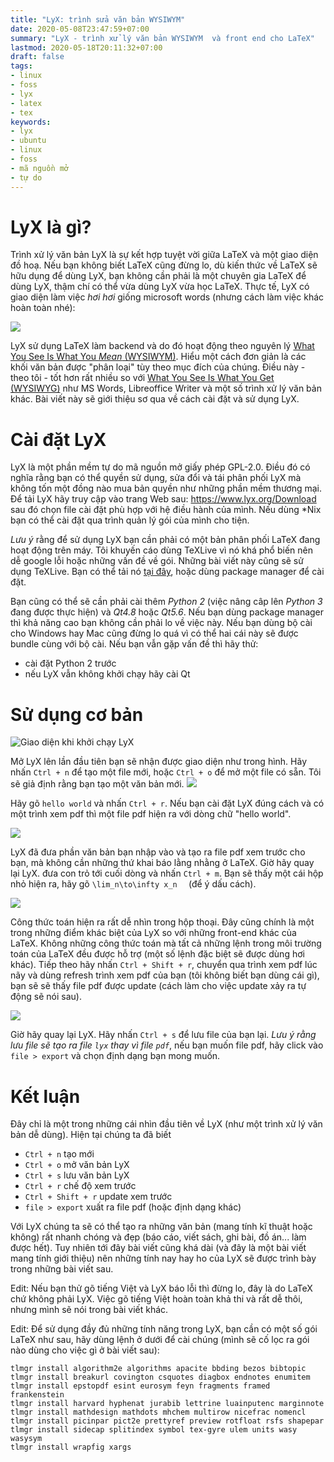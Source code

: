 ```yaml
---
title: "LyX: trình sửa văn bản WYSIWYM"
date: 2020-05-08T23:47:59+07:00
summary: "LyX - trình xử lý văn bản WYSIWYM  và front end cho LaTeX"
lastmod: 2020-05-18T20:11:32+07:00
draft: false
tags:
- linux
- foss
- lyx
- latex
- tex
keywords:
- lyx
- ubuntu
- linux
- foss
- mã nguồn mở
- tự do
---
```


# LyX là gì?

Trình xử lý văn bản LyX là sự kết hợp tuyệt vời giữa LaTeX và một giao diện đồ hoạ. Nếu bạn không biết LaTeX cũng đừng lo, dù kiến thức về LaTeX sẽ hữu dụng để dùng LyX, bạn không cần phải là một chuyên gia LaTeX để dùng LyX, thậm chí có thể vừa dùng LyX vừa học LaTeX. Thực tế, LyX có giao diện làm việc *hơi hơi* giống microsoft words (nhưng cách làm việc khác hoàn toàn nhé):

![](/img/lyx-01-first-look.png)

LyX sử dụng LaTeX làm backend và do đó hoạt động theo nguyên lý [What You See Is What You *Mean* (WYSIWYM)](https://en.wikipedia.org/wiki/WYSIWYM#Document_processors). Hiểu một cách đơn giản là các khối văn bản được "phân loại" tùy theo mục đích của chúng. Điều này - theo tôi - tốt hơn rất nhiều so với [What You See Is What You Get (WYSIWYG)](https://en.wikipedia.org/wiki/WYSIWYG) như MS Words, Libreoffice Writer và một số trình xử lý văn bản khác. Bài viết này sẽ giới thiệu sơ qua về cách cài đặt và sử dụng LyX.

# Cài đặt LyX

LyX là một phần mềm tự do mã nguồn mở giấy phép GPL-2.0. Điều đó có nghĩa rằng bạn có thể quyền sử dụng, sửa đổi và tái phân phối LyX mà không tốn một đồng nào mua bản quyền như những phần mềm thương mại. Để tải LyX hãy truy cập vào trang Web sau: https://www.lyx.org/Download sau đó chọn file cài đặt phù hợp với hệ điều hành của mình. Nếu dùng *Nix bạn có thể cài đặt qua trình quản lý gói của mình cho tiện.

*Lưu ý* rằng để sử dụng LyX bạn cần phải có một bản phân phối LaTeX đang hoạt động trên máy. Tôi khuyến cáo dùng TeXLive vì nó khá phổ biến nên dễ google lỗi hoặc những vấn đề về gói. Những bài viết này cũng sẽ sử dụng TeXLive. Bạn có thể tải nó [tại đây](https://www.tug.org/texlive/acquire-netinstall.html), hoặc dùng package manager để cài đặt.

Bạn cũng có thể sẽ cần phải cài thêm *Python 2* (việc nâng câp lên *Python 3* đang được thực hiện) và *Qt4.8* hoặc *Qt5.6*. Nếu bạn dùng package manager thì khả năng cao bạn không cần phải lo về việc này. Nếu bạn dùng bộ cài cho Windows hay Mac cũng đừng lo quá vì có thể hai cái này sẽ được bundle cùng với bộ cài. Nếu bạn vẫn gặp vấn đề thì hãy thử:
- cài đặt Python 2 trước
- nếu LyX vẫn không khởi chạy hãy cài Qt

# Sử dụng cơ bản

![Giao diện khi khởi chạy LyX](/img/lyx-01-first-run.png)

Mở LyX lên lần đầu tiên bạn sẽ nhận được giao diện như trong hình. Hãy nhấn `Ctrl + n` để tạo một file mới, hoặc `Ctrl + o` để mở một file có sẵn. Tôi sẽ giả định rằng bạn tạo một văn bản mới.
![](/img/lyx-01-hello-world.png)

Hãy gõ `hello world` và nhấn `Ctrl + r`. Nếu bạn cài đặt LyX đúng cách và có một trình xem pdf thì một file pdf hiện ra với dòng chữ "hello world".

![](/img/lyx-01-hello-world-pdf.png)

LyX đã đưa phần văn bản bạn nhập vào và tạo ra file pdf xem trước cho bạn, mà không cần những thứ khai báo lằng nhằng ở LaTeX. Giờ hãy quay lại LyX. đưa con trỏ tới cuối dòng và nhấn `Ctrl + m`. Bạn sẽ thấy một cái hộp nhỏ hiện ra, hãy gõ `\lim_n\to\infty x_n  ` (để ý dấu cách).

![](/img/lyx-01-simple-math.png)

Công thức toán hiện ra rất dễ nhìn trong hộp thoại. Đây cũng chính là một trong những điểm khác biệt của LyX so với những front-end khác của LaTeX. Không những công thức toán mà tất cả những lệnh trong môi trường toán của LaTeX đều được hỗ trợ (một số lệnh đặc biệt sẽ được dùng hơi khác). Tiếp theo hãy nhấn `Ctrl + Shift + r`, chuyển qua trình xem pdf lúc nãy và dùng refresh trình xem pdf của bạn (tôi không biết bạn dùng cái gì), bạn sẽ sẽ thấy file pdf được update (cách làm cho việc update xảy ra tự động sẽ nói sau).

![](/img/lyx-01-simple-math-pdf.png)

Giờ hãy quay lại LyX. Hãy nhấn `Ctrl + s` để lưu file của bạn lại. *Lưu ý rằng lưu file sẽ tạo ra file `lyx` thay vì file `pdf`*, nếu bạn muốn file pdf, hãy click vào `file > export` và chọn định dạng bạn mong muốn.

# Kết luận

Đây chỉ là một trong những cái nhìn đầu tiên về LyX (như một trình xử lý văn bản dễ dùng). Hiện tại chúng ta đã biết
- `Ctrl + n` tạo mới
- `Ctrl + o` mở văn bản LyX
- `Ctrl + s` lưu văn bản LyX
- `Ctrl + r` chế độ xem trước
- `Ctrl + Shift + r` update xem trước
- `file > export` xuất ra file pdf (hoặc định dạng khác)

Với LyX chúng ta sẽ có thể tạo ra những văn bản (mang tính kĩ thuật hoặc không) rất nhanh chóng và đẹp (báo cáo, viết sách, ghi bài, đồ án... làm được hết). Tuy nhiên tới đây bài viết cũng khá dài (và đây là một bài viết mang tính giới thiệu) nên những tính nay hay ho của LyX sẽ được trình bày trong những bài viết sau.

Edit: Nếu bạn thử gõ tiếng Việt và LyX báo lỗi thì đừng lo, đây là do LaTeX chứ không phải LyX. Việc gõ tiếng Việt hoàn toàn khả thi và rất dễ thôi, nhưng mình sẽ nói trong bài viết khác.

Edit: Để sử dụng đầy đủ những tính năng trong LyX, bạn cần có một số gói LaTeX như sau, hãy dùng lệnh ở dưới để cài chúng (mình sẽ cố lọc ra gói nào dùng cho việc gì ở bài viết sau):

```
tlmgr install algorithm2e algorithms apacite bbding bezos bibtopic
tlmgr install breakurl covington csquotes diagbox endnotes enumitem
tlmgr install epstopdf esint eurosym feyn fragments framed frankenstein
tlmgr install harvard hyphenat jurabib lettrine luainputenc marginnote
tlmgr install mathdesign mathdots mhchem multirow nicefrac nomencl
tlmgr install picinpar pict2e prettyref preview rotfloat rsfs shapepar
tlmgr install sidecap splitindex symbol tex-gyre ulem units wasy wasysym
tlmgr install wrapfig xargs
```
